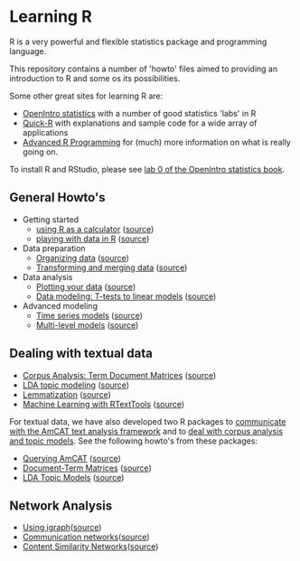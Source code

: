 Learning R
==========

R is a very powerful and flexible statistics package and programming language.

This repository contains a number of 'howto' files aimed to providing an introduction to R and some os its possibilities.

Some other great sites for learning R are:
- [OpenIntro statistics](http://openintro.org/stat/labs.php) with a number of good statistics 'labs' in R
- [Quick-R](http://www.statmethods.net) with explanations and sample code for a wide array of applications
- [Advanced R Programming](http://adv-r.had.co.nz/) for (much) more information on what is really going on.

To install R and RStudio, please see [lab 0 of the OpenIntro statistics book](http://openintro.org/download.php?file=os2_lab_00A&referrer=/stat/labs.php).

General Howto's
----

- Getting started
  - [using R as a calculator](https://rawgit.com/vanatteveldt/learningr/master/1_r_calculator.html) ([source](https://github.com/vanatteveldt/learningr/blob/master/1_r_calculator.Rmd))
  - [playing with data in R](https://rawgit.com/vanatteveldt/learningr/master/2_playing.html) ([source](https://github.com/vanatteveldt/learningr/blob/master/2_playing.Rmd))
- Data preparation
  - [Organizing data](https://rawgit.com/vanatteveldt/learningr/master/3_organizing.html) ([source](https://github.com/vanatteveldt/learningr/blob/master/3_organizing.Rmd))
  - [Transforming and merging data](https://rawgit.com/vanatteveldt/learningr/master/4_transforming.html) ([source](https://github.com/vanatteveldt/learningr/blob/master/4_transforming.Rmd))
- Data analysis
  - [Plotting your data](https://rawgit.com/vanatteveldt/learningr/master/6_visualization.html) ([source](https://github.com/vanatteveldt/learningr/blob/master/6_visualization.Rmd))
  - [Data modeling: T-tests to linear models](https://rawgit.com/vanatteveldt/learningr/master/5_modeling.html) ([source](https://github.com/vanatteveldt/learningr/blob/master/5_modeling.Rmd))
- Advanced modeling
  - [Time series models](https://rawgit.com/vanatteveldt/learningr/master/7_timeseries.html) ([source](https://github.com/vanatteveldt/learningr/blob/master/7_timeseries.Rmd))
  - [Multi-level models](https://rawgit.com/vanatteveldt/learningr/master/8_multilevel.html)
 ([source](https://github.com/vanatteveldt/learningr/blob/master/8_multilevel.Rmd))

Dealing with textual data
----

  - [Corpus Analysis: Term Document Matrices](https://rawgit.com/vanatteveldt/learningr/master/text_1_corpus.html) ([source](https://github.com/vanatteveldt/learningr/blob/master/text_1_corpus.Rmd))
  - [LDA topic modeling](https://rawgit.com/vanatteveldt/learningr/master/text_2_lda.html) ([source](https://github.com/vanatteveldt/learningr/blob/master/text_2_lda.Rmd))
  - [Lemmatization](https://rawgit.com/vanatteveldt/learningr/master/text_3_lemma.html) ([source](https://github.com/vanatteveldt/learningr/blob/master/text_3_lemma.Rmd))
  - [Machine Learning with RTextTools](https://rawgit.com/vanatteveldt/learningr/master/text_4_texttools.html) ([source](https://github.com/vanatteveldt/learningr/blob/master/text_4_texttools.Rmd))


For textual data, we have also developed two R packages to [communicate with the AmCAT text analysis framework](http://github.com/amcat/amcat-r) and to [deal with corpus analysis and topic models](http://github/com/kasperwelbers/corpustools). See the following howto's from these packages:

- [Querying AmCAT](https://rawgit.com/amcat/amcat-r/master/howto/howto_query.html) ([source](https://github.com/amcat/amcat-r/blob/master/howto/howto_query.Rmd))
- [Document-Term Matrices](https://github.com/kasperwelbers/corpus-tools/blob/master/howto/howto_create_dtm.md) ([source](https://github.com/kasperwelbers/corpus-tools/blob/master/howto/howto_create_dtm.Rmd))
- [LDA Topic Models](https://github.com/kasperwelbers/corpus-tools/blob/master/howto/howto_latent_dirichlet_allocation.md) ([source](https://github.com/kasperwelbers/corpus-tools/blob/master/howto/howto_latent_dirichlet_allocation.Rmd))

Network Analysis
----

- [Using igraph](https://github.com/kasperwelbers/network-tools/blob/master/howto/howto_using_igraph.md)([source](https://github.com/kasperwelbers/network-tools/blob/master/howto/howto_using_igraph.Rmd))
- [Communication networks](https://github.com/kasperwelbers/network-tools/blob/master/howto/howto_explicit_ties_in_communication_networks.md)([source](https://github.com/kasperwelbers/network-tools/blob/master/howto/howto_explicit_ties_in_communication_networks.Rmd))
- [Content Similarity Networks](https://github.com/kasperwelbers/network-tools/blob/master/howto/howto_content_similarity_network.md)([source](https://github.com/kasperwelbers/network-tools/blob/master/howto/howto_content_similarity_network.Rmd))
